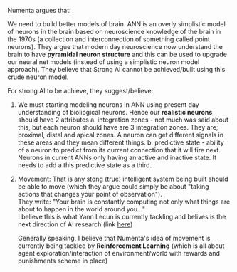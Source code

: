 Numenta argues that:

We need to build better models of brain. ANN is an overly simplistic model of neurons in the brain based on neuroscience knowledge of the brain in the 1970s (a collection and interconnection of something called point neurons). They argue that modern day neuroscience now understand the brain to have **pyramidal neuron structure** and this can be used to upgrade our neural net models (instead of using a simplistic neuron model approach). They believe that Strong AI cannot be achieved/built using this crude neuron model.

For strong AI to be achieve, they suggest/believe: 
1. We must starting modeling neurons in ANN using present day understanding of bioliogical neurons. Hence our **realistic neurons** should have 2 attributes
    a. integration zones - not much was said about this, but each neuron should have are 3 integration zones. They are; proximal, distal and apical zones. A neuron can get different signals in these areas and they mean different things.
    b. predictive state - ability of a neuron to predict from its current connection that it will fire next. Neurons in current ANNs only having an active and inactive state. It needs to add a this predictive state as a third.

2. Movement: That is any stong (true) intelligent system being built should be able to move (which they argue could simply be about "taking actions that changes your point of observation").  
   They write:
   "Your brain is constantly computing not only what things are about to happen in the world around 
   you..."  
   I believe this is what Yann Lecun is currently tackling and belives is the next direction of AI
   research (link [here](https://www.technologyreview.com/s/603803/facebooks-ai-chief-machines-could-learn-common-sense-from-video/))

   Generally speaking, I believe that Numenta's idea of movement is currently being tackled by
   **Reinforcement Learning** (which is all about agent exploration/interaction of environment/world with 
   rewards and punishments scheme in place)
